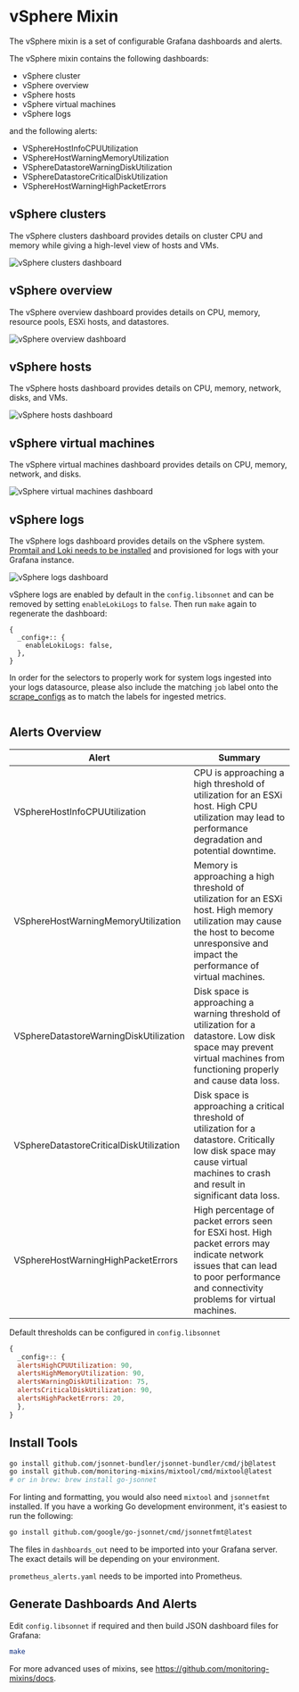 # vSphere Mixin

The vSphere mixin is a set of configurable Grafana dashboards and alerts.

The vSphere mixin contains the following dashboards:

- vSphere cluster
- vSphere overview
- vSphere hosts
- vSphere virtual machines
- vSphere logs

and the following alerts:

- VSphereHostInfoCPUUtilization
- VSphereHostWarningMemoryUtilization
- VSphereDatastoreWarningDiskUtilization
- VSphereDatastoreCriticalDiskUtilization
- VSphereHostWarningHighPacketErrors

## vSphere clusters

The vSphere clusters dashboard provides details on cluster CPU and memory while giving a high-level view of hosts and VMs.

![vSphere clusters dashboard]()

## vSphere overview

The vSphere overview dashboard provides details on CPU, memory, resource pools, ESXi hosts, and datastores.

![vSphere overview dashboard]()

## vSphere hosts

The vSphere hosts dashboard provides details on CPU, memory, network, disks, and VMs.

![vSphere hosts dashboard]()

## vSphere virtual machines

The vSphere virtual machines dashboard provides details on CPU, memory, network, and disks.

![vSphere virtual machines dashboard]()

## vSphere logs

The vSphere logs dashboard provides details on the vSphere system. [Promtail and Loki needs to be installed](https://grafana.com/docs/loki/latest/installation/) and provisioned for logs with your Grafana instance.

![vSphere logs dashboard]()

vSphere logs are enabled by default in the `config.libsonnet` and can be removed by setting `enableLokiLogs` to `false`. Then run `make` again to regenerate the dashboard:

```
{
  _config+:: {
    enableLokiLogs: false,
  },
}
```

In order for the selectors to properly work for system logs ingested into your logs datasource, please also include the matching `job` label onto the [scrape_configs](https://grafana.com/docs/loki/latest/clients/promtail/configuration/#scrape_configs) as to match the labels for ingested metrics.

```yaml

```

## Alerts Overview

| Alert                                   | Summary                                                                                                                                                                                   |
| --------------------------------------- | ----------------------------------------------------------------------------------------------------------------------------------------------------------------------------------------- |
| VSphereHostInfoCPUUtilization           | CPU is approaching a high threshold of utilization for an ESXi host. High CPU utilization may lead to performance degradation and potential downtime.                                     |
| VSphereHostWarningMemoryUtilization     | Memory is approaching a high threshold of utilization for an ESXi host. High memory utilization may cause the host to become unresponsive and impact the performance of virtual machines. |
| VSphereDatastoreWarningDiskUtilization  | Disk space is approaching a warning threshold of utilization for a datastore. Low disk space may prevent virtual machines from functioning properly and cause data loss.                  |
| VSphereDatastoreCriticalDiskUtilization | Disk space is approaching a critical threshold of utilization for a datastore. Critically low disk space may cause virtual machines to crash and result in significant data loss.         |
| VSphereHostWarningHighPacketErrors      | High percentage of packet errors seen for ESXi host. High packet errors may indicate network issues that can lead to poor performance and connectivity problems for virtual machines.     |

Default thresholds can be configured in `config.libsonnet`

```js
{
  _config+:: {
  alertsHighCPUUtilization: 90,
  alertsHighMemoryUtilization: 90,
  alertsWarningDiskUtilization: 75,
  alertsCriticalDiskUtilization: 90,
  alertsHighPacketErrors: 20,
  },
}
```

## Install Tools

```bash
go install github.com/jsonnet-bundler/jsonnet-bundler/cmd/jb@latest
go install github.com/monitoring-mixins/mixtool/cmd/mixtool@latest
# or in brew: brew install go-jsonnet
```

For linting and formatting, you would also need `mixtool` and `jsonnetfmt` installed. If you
have a working Go development environment, it's easiest to run the following:

```bash
go install github.com/google/go-jsonnet/cmd/jsonnetfmt@latest
```

The files in `dashboards_out` need to be imported
into your Grafana server. The exact details will be depending on your environment.

`prometheus_alerts.yaml` needs to be imported into Prometheus.

## Generate Dashboards And Alerts

Edit `config.libsonnet` if required and then build JSON dashboard files for Grafana:

```bash
make
```

For more advanced uses of mixins, see
https://github.com/monitoring-mixins/docs.
